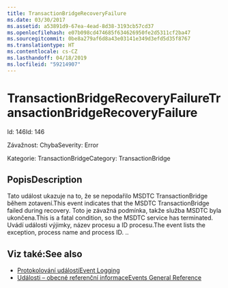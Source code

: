 ```yaml
---
title: TransactionBridgeRecoveryFailure
ms.date: 03/30/2017
ms.assetid: a53891d9-67ea-4ead-8d38-3193cb57cd37
ms.openlocfilehash: e07b098cd474685f634626950fe2d5311cf2ba47
ms.sourcegitcommit: 0be8a279af6d8a43e03141e349d3efd5d35f8767
ms.translationtype: HT
ms.contentlocale: cs-CZ
ms.lasthandoff: 04/18/2019
ms.locfileid: "59214907"
---
```

# <a name="transactionbridgerecoveryfailure"></a><span data-ttu-id="abe8f-102">TransactionBridgeRecoveryFailure</span><span class="sxs-lookup"><span data-stu-id="abe8f-102">TransactionBridgeRecoveryFailure</span></span>
<span data-ttu-id="abe8f-103">Id: 146</span><span class="sxs-lookup"><span data-stu-id="abe8f-103">Id: 146</span></span>  
  
 <span data-ttu-id="abe8f-104">Závažnost: Chyba</span><span class="sxs-lookup"><span data-stu-id="abe8f-104">Severity: Error</span></span>  
  
 <span data-ttu-id="abe8f-105">Kategorie: TransactionBridge</span><span class="sxs-lookup"><span data-stu-id="abe8f-105">Category: TransactionBridge</span></span>  
  
## <a name="description"></a><span data-ttu-id="abe8f-106">Popis</span><span class="sxs-lookup"><span data-stu-id="abe8f-106">Description</span></span>  
 <span data-ttu-id="abe8f-107">Tato událost ukazuje na to, že se nepodařilo MSDTC TransactionBridge během zotavení.</span><span class="sxs-lookup"><span data-stu-id="abe8f-107">This event indicates that the MSDTC TransactionBridge failed during recovery.</span></span> <span data-ttu-id="abe8f-108">Toto je závažná podmínka, takže služba MSDTC byla ukončena.</span><span class="sxs-lookup"><span data-stu-id="abe8f-108">This is a fatal condition, so the MSDTC service has terminated.</span></span> <span data-ttu-id="abe8f-109">Uvádí události výjimky, název procesu a ID procesu.</span><span class="sxs-lookup"><span data-stu-id="abe8f-109">The event lists the exception, process name and process ID.</span></span> <span data-ttu-id="abe8f-110">.</span><span class="sxs-lookup"><span data-stu-id="abe8f-110">.</span></span>  
  
## <a name="see-also"></a><span data-ttu-id="abe8f-111">Viz také:</span><span class="sxs-lookup"><span data-stu-id="abe8f-111">See also</span></span>

- [<span data-ttu-id="abe8f-112">Protokolování událostí</span><span class="sxs-lookup"><span data-stu-id="abe8f-112">Event Logging</span></span>](../../../../../docs/framework/wcf/diagnostics/event-logging/index.md)
- [<span data-ttu-id="abe8f-113">Události – obecné referenční informace</span><span class="sxs-lookup"><span data-stu-id="abe8f-113">Events General Reference</span></span>](../../../../../docs/framework/wcf/diagnostics/event-logging/events-general-reference.md)
